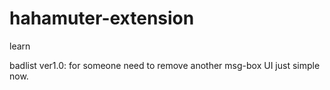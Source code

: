 # hahamuter-extension
learn

badlist ver1.0: for someone need to remove another msg-box UI just simple now.
